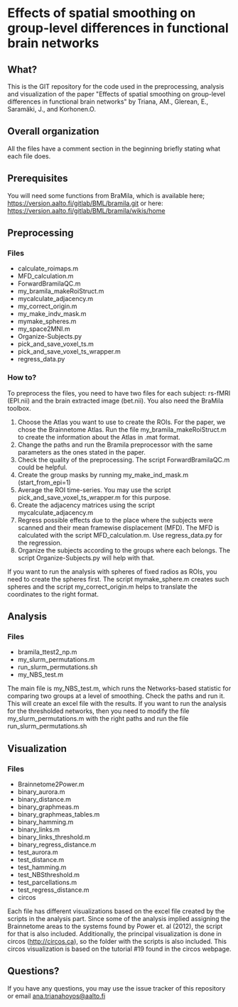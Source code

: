 # Effects of spatial smoothing on group-level differences in functional brain networks

## What?
This is the GIT repository for the code used in the preprocessing, analysis and visualization of the paper "Effects of spatial smoothing on group-level differences in functional brain networks" by Triana, AM., Glerean, E., Saramäki, J., and Korhonen.O.

## Overall organization
All the files have a comment section in the beginning briefly stating what each file does. 

## Prerequisites 
You will need some functions from BraMila, which is available here; https://version.aalto.fi/gitlab/BML/bramila.git or here: https://version.aalto.fi/gitlab/BML/bramila/wikis/home

## Preprocessing
### Files
- calculate_roimaps.m
- MFD_calculation.m
- ForwardBramilaQC.m
- my_bramila_makeRoiStruct.m
- mycalculate_adjacency.m
- my_correct_origin.m
- my_make_indv_mask.m
- mymake_spheres.m
- my_space2MNI.m
- Organize-Subjects.py
- pick_and_save_voxel_ts.m
- pick_and_save_voxel_ts_wrapper.m
- regress_data.py

### How to?
To preprocess the files, you need to have two files for each subject: rs-fMRI (EPI.nii) and the brain extracted image (bet.nii). You also need the BraMila toolbox. 
1. Choose the Atlas you want to use to create the ROIs. For the paper, we chose the Brainnetome Atlas. Run the file my_bramila_makeRoiStruct.m to create the information about the Atlas in .mat format. 
2. Change the paths and run the Bramila preprocessor with the same parameters as the ones stated in the paper.  
3. Check the quality of the preprocessing. The script ForwardBramilaQC.m could be helpful.
4. Create the group masks by running my_make_ind_mask.m (start_from_epi=1)
5. Average the ROI time-series. You may use the script pick_and_save_voxel_ts_wrapper.m for this purpose.
6. Create the adjacency matrices using the script mycalculate_adjacency.m
7. Regress possible effects due to the place where the subjects were scanned and their mean framewise displacement (MFD). The MFD is calculated with the script MFD_calculation.m. Use regress_data.py for the regression.
8. Organize the subjects according to the groups where each belongs. The script Organize-Subjects.py will help with that. 

If you want to run the analysis with spheres of fixed radios as ROIs, you need to create the spheres first. The script mymake_sphere.m creates such spheres and the script my_correct_origin.m helps to translate the coordinates to the right format. 

## Analysis
### Files
- bramila_ttest2_np.m
- my_slurm_permutations.m
- run_slurm_permutations.sh
- my_NBS_test.m

The main file is my_NBS_test.m, which runs the Networks-based statistic for comparing two groups at a level of smoothing. Check the paths and run it. This will create an excel file with the results. 
If you want to run the analysis for the thresholded networks, then you need to modify the file my_slurm_permutations.m with the right paths and run the file run_slurm_permutations.sh

## Visualization
### Files
- Brainnetome2Power.m
- binary_aurora.m
- binary_distance.m
- binary_graphmeas.m
- binary_graphmeas_tables.m
- binary_hamming.m
- binary_links.m
- binary_links_threshold.m
- binary_regress_distance.m
- test_aurora.m
- test_distance.m
- test_hamming.m
- test_NBSthreshold.m
- test_parcellations.m
- test_regress_distance.m
- circos

Each file has different visualizations based on the excel file created by the scripts in the analysis part. Since some of the analysis implied assigning the Brainnetome areas to the systems found by Power et. al (2012), the script for that is also included. 
Additionally, the principal visualization is done in circos (http://circos.ca), so the folder with the scripts is also included. This circos visualization is based on the tutorial #19 found in the circos webpage. 

## Questions?
If you have any questions, you may use the issue tracker of this repository or email ana.trianahoyos@aalto.fi
